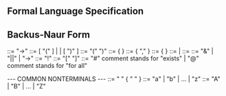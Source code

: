 ## Formal Language Specification

Backus-Naur Form
---
<expression>				::= <formula> "->" <formula>
<formula>					::= [ "(" ] <predicate>
										| <logical-operation>
										| <quantifier>
								[ ")" ]
<predicate> 				::= <predicate-name> "(" <variable-arguments> ")"
<predicate-name>			::= <capital-letter> { <letter> }
<predicate-arguments> 		::= <variable-name> { "," <variable-name> }
<variable-name> 			::= <letter> { <letter> }
<logical-operation>			::= <unary-operation>
								| <binary-operation>
<binary-operation>			::= <formula> <binary-operation-keyword> <formula>
<binary-operation-keyword>	::= "&"
								| "||"
								| "->"
<unary-operation>			::= "!" <formula>
<quantifier>				::= <quantifier-keyword> <predicate-name> "[" <formula> "]"
<quantifier-keyword>		::= "#" comment stands for "exists"
								| "@" comment stands for "for all"

--- COMMON NONTERMINALS ---
<whitespace>				::= " " { " " }
<letter>					::= "a" 
								| "b" 
								| ... 
								| "z"
<capital-letter>			::= "A" 
								| "B" 
								| ... 
								| "Z"